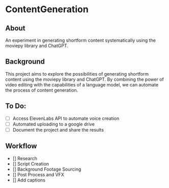 # ContentGeneration
## About
An experiment in generating shortform content systematically using the moviepy library and ChatGPT.

## Background
This project aims to explore the possibilities of generating shortform content using the moviepy library and ChatGPT. By combining the power of video editing with the capabilities of a language model, we can automate the process of content generation.

## To Do:
- [ ] Access ElevenLabs API to automate voice creation
- [ ] Automated uploading to a google drive
- [ ] Document the project and share the results

## Workflow
- [] Research
- [] Script Creation
- [] Background Footage Sourcing
- [] Post Process and VFX
- [] Add captions



